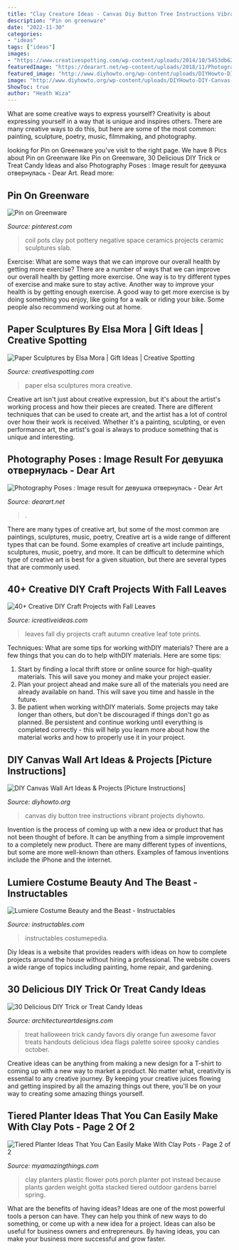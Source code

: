 ```yaml
---
title: "Clay Creature Ideas - Canvas Diy Button Tree Instructions Vibrant Projects Diyhowto"
description: "Pin on greenware"
date: "2022-11-30"
categories:
- "ideas"
tags: ["ideas"]
images:
- "https://www.creativespotting.com/wp-content/uploads/2014/10/5453db626f032.jpg"
featuredImage: "https://dearart.net/wp-content/uploads/2018/11/Photography-Poses-Image-result-for-девушка-отвернулась.jpg"
featured_image: "http://www.diyhowto.org/wp-content/uploads/DIYHowto-DIY-Canvas-Wall-Art-Ideas-Tutorials-Picture-Instructions-16.jpg"
image: "http://www.diyhowto.org/wp-content/uploads/DIYHowto-DIY-Canvas-Wall-Art-Ideas-Tutorials-Picture-Instructions-16.jpg"
ShowToc: true
author: "Heath Wiza"
---
```



What are some creative ways to express yourself?
Creativity is about expressing yourself in a way that is unique and inspires others. There are many creative ways to do this, but here are some of the most common: painting, sculpture, poetry, music, filmmaking, and photography.

	

		
looking for Pin on Greenware you've visit to the right page. We have 8 Pics about Pin on Greenware like Pin on Greenware, 30 Delicious DIY Trick or Treat Candy Ideas and also Photography Poses : Image result for девушка отвернулась - Dear Art. Read more:
		
    
## Pin On Greenware

<img loading=lazy src="https://i.pinimg.com/736x/0e/c3/97/0ec39719640a42e5c7d38f377c4a61ba--coil-pots-negative-space.jpg" onerror="this.onerror=null;this.src='https://tse4.mm.bing.net/th?id=OIP.Hb4-QIC4p-VE2Cpm59UoFADhEs&amp;pid=15.1';" alt="Pin on Greenware">

_Source: pinterest.com_

>coil pots clay pot pottery negative space ceramics projects ceramic sculptures slab. 

	

Exercise: What are some ways that we can improve our overall health by getting more exercise?
There are a number of ways that we can improve our overall health by getting more exercise. One way is to try different types of exercise and make sure to stay active. Another way to improve your health is by getting enough exercise. A good way to get more exercise is by doing something you enjoy, like going for a walk or riding your bike. Some people also recommend working out at home.

    
## Paper Sculptures By Elsa Mora | Gift Ideas | Creative Spotting

<img loading=lazy src="https://www.creativespotting.com/wp-content/uploads/2014/10/5453db626f032.jpg" onerror="this.onerror=null;this.src='https://tse4.mm.bing.net/th?id=OIP.eXXcUMUbOn4QyfPgilX-xgHaJ3&amp;pid=15.1';" alt="Paper Sculptures by Elsa Mora | Gift Ideas | Creative Spotting">

_Source: creativespotting.com_

>paper elsa sculptures mora creative. 

	

Creative art isn't just about creative expression, but it's about the artist's working process and how their pieces are created. There are different techniques that can be used to create art, and the artist has a lot of control over how their work is received. Whether it's a painting, sculpting, or even performance art, the artist's goal is always to produce something that is unique and interesting.

    
## Photography Poses : Image Result For девушка отвернулась - Dear Art

<img loading=lazy src="https://dearart.net/wp-content/uploads/2018/11/Photography-Poses-Image-result-for-девушка-отвернулась.jpg" onerror="this.onerror=null;this.src='https://tse2.mm.bing.net/th?id=OIP.sXMam16zvxfXWkUCcQTVIQHaLH&amp;pid=15.1';" alt="Photography Poses : Image result for девушка отвернулась - Dear Art">

_Source: dearart.net_

>. 

	

There are many types of creative art, but some of the most common are paintings, sculptures, music, poetry,
Creative art is a wide range of different types that can be found. Some examples of creative art include paintings, sculptures, music, poetry, and more. It can be difficult to determine which type of creative art is best for a given situation, but there are several types that are commonly used.

    
## 40+ Creative DIY Craft Projects With Fall Leaves

<img loading=lazy src="http://www.icreativeideas.com/wp-content/uploads/2015/10/leaf8.jpg" onerror="this.onerror=null;this.src='https://tse3.mm.bing.net/th?id=OIP.-iVY62jdl9qw6id_KkZfPQAAAA&amp;pid=15.1';" alt="40+ Creative DIY Craft Projects with Fall Leaves">

_Source: icreativeideas.com_

>leaves fall diy projects craft autumn creative leaf tote prints. 

	

Techniques: What are some tips for working withDIY materials?
There are a few things that you can do to help withDIY materials. Here are some tips: 
1. Start by finding a local thrift store or online source for high-quality materials. This will save you money and make your project easier. 
2. Plan your project ahead and make sure all of the materials you need are already available on hand. This will save you time and hassle in the future. 
3. Be patient when working withDIY materials. Some projects may take longer than others, but don't be discouraged if things don't go as planned. Be persistent and continue working until everything is completed correctly - this will help you learn more about how the material works and how to properly use it in your project.

    
## DIY Canvas Wall Art Ideas &amp; Projects [Picture Instructions]

<img loading=lazy src="http://www.diyhowto.org/wp-content/uploads/DIYHowto-DIY-Canvas-Wall-Art-Ideas-Tutorials-Picture-Instructions-16.jpg" onerror="this.onerror=null;this.src='https://tse3.mm.bing.net/th?id=OIP.HJBLEHa-6aumcRhvfANYLgHaPl&amp;pid=15.1';" alt="DIY Canvas Wall Art Ideas &amp; Projects [Picture Instructions]">

_Source: diyhowto.org_

>canvas diy button tree instructions vibrant projects diyhowto. 

	

Invention is the process of coming up with a new idea or product that has not been thought of before. It can be anything from a simple improvement to a completely new product. There are many different types of inventions, but some are more well-known than others. Examples of famous inventions include the iPhone and the internet.

    
## Lumiere Costume Beauty And The Beast - Instructables

<img loading=lazy src="https://content.instructables.com/ORIG/FGE/X1HW/HGH725BN/FGEX1HWHGH725BN.jpg?auto=webp&amp;frame=1" onerror="this.onerror=null;this.src='https://tse3.mm.bing.net/th?id=OIP.Fc21dPpSNzVJ8rKxGNKygwHaLH&amp;pid=15.1';" alt="Lumiere Costume Beauty and the Beast - Instructables">

_Source: instructables.com_

>instructables costumepedia. 

	

Diy Ideas is a website that provides readers with ideas on how to complete projects around the house without hiring a professional. The website covers a wide range of topics including painting, home repair, and gardening. 

    
## 30 Delicious DIY Trick Or Treat Candy Ideas

<img loading=lazy src="https://www.architectureartdesigns.com/wp-content/uploads/2013/09/2039-630x948.jpg" onerror="this.onerror=null;this.src='https://tse4.mm.bing.net/th?id=OIP.cubPf5HY2_QM6kLaPFrk-gHaLJ&amp;pid=15.1';" alt="30 Delicious DIY Trick or Treat Candy Ideas">

_Source: architectureartdesigns.com_

>treat halloween trick candy favors diy orange fun awesome favor treats handouts delicious idea flags palette soiree spooky candies october. 

	

Creative ideas can be anything from making a new design for a T-shirt to coming up with a new way to market a product. No matter what, creativity is essential to any creative journey. By keeping your creative juices flowing and getting inspired by all the amazing things out there, you'll be on your way to creating some amazing things yourself.

    
## Tiered Planter Ideas That You Can Easily Make With Clay Pots - Page 2 Of 2

<img loading=lazy src="http://myamazingthings.com/wp-content/uploads/2017/07/clay-pot-ideas-11.jpg" onerror="this.onerror=null;this.src='https://tse1.mm.bing.net/th?id=OIP.mqBBXnuIibwI0htc8rbG5AHaK2&amp;pid=15.1';" alt="Tiered Planter Ideas That You Can Easily Make With Clay Pots - Page 2 of 2">

_Source: myamazingthings.com_

>clay planters plastic flower pots porch planter pot instead because plants garden weight gotta stacked tiered outdoor gardens barrel spring. 

	

What are the benefits of having ideas?
Ideas are one of the most powerful tools a person can have. They can help you think of new ways to do something, or come up with a new idea for a project. Ideas can also be useful for business owners and entrepreneurs. By having ideas, you can make your business more successful and grow faster.

